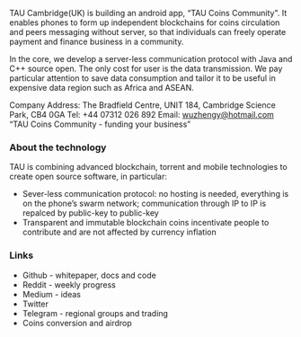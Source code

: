 TAU Cambridge(UK) is building an android app, “TAU Coins Community". 
It enables phones to form up independent blockchains for coins circulation and peers messaging without server, so that individuals can freely operate payment and finance business in a community.

In the core, we develop a server-less communication protocol with Java and C++ source open. The only cost for user is the data transmission. We pay particular attention to save data consumption and tailor it to be useful in expensive data region such as Africa and ASEAN.


Company Address:
The Bradfield Centre, UNIT 184, Cambridge Science Park, CB4 0GA
Tel: +44 07312 026 892
Email: wuzhengy@hotmail.com
“TAU Coins Community - funding your business”

### About the technology

TAU is combining advanced blockchain, torrent and mobile technologies to create open source software, in particular:
* Sever-less communication protocol: no hosting is needed, everything is on the phone’s swarm network; communication through IP to IP is repalced by public-key to public-key 
* Transparent and immutable blockchain coins incentivate people to contribute and are not affected by currency inflation

### Links
* Github - whitepaper, docs and code
* Reddit - weekly progress
* Medium - ideas
* Twitter
* Telegram - regional groups and trading
* Coins conversion and airdrop
